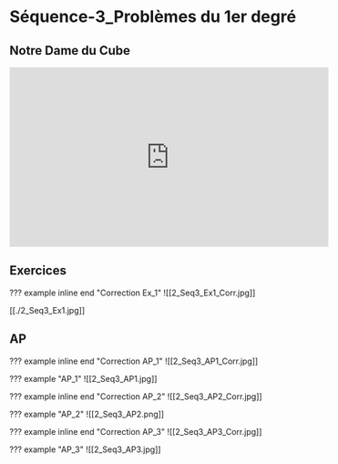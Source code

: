 # Séquence-3_Problèmes du 1er degré

## Notre Dame du Cube

<iframe width="560" height="315" src="https://www.youtube.com/embed/5HH86kPuYho?si=MjWzbBsOGqwJdJ0N" title="YouTube video player" frameborder="0" allow="accelerometer; autoplay; clipboard-write; encrypted-media; gyroscope; picture-in-picture; web-share" allowfullscreen></iframe>

## Exercices

??? example inline end "Correction Ex_1"
    ![[2_Seq3_Ex1_Corr.jpg]]

[[./2_Seq3_Ex1.jpg]]


## AP

??? example inline end "Correction AP_1"
    ![[2_Seq3_AP1_Corr.jpg]]

??? example "AP_1"
    ![[2_Seq3_AP1.jpg]] 

??? example inline end "Correction AP_2"
    ![[2_Seq3_AP2_Corr.jpg]]
    
??? example "AP_2"
    ![[2_Seq3_AP2.png]]   

??? example inline end "Correction AP_3"
    ![[2_Seq3_AP3_Corr.jpg]]

??? example "AP_3"
    ![[2_Seq3_AP3.jpg]]   
